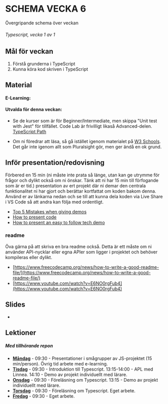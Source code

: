 # SCHEMA VECKA 6
Övergripande schema över veckan

###### Typescript, vecka 1 av 1

## Mål för veckan
1. Förstå grunderna i TypeScript
2. Kunna köra kod skriven i TypeScript

## Material
#### E-Learning:
#### Utvalda för denna veckan:
* Se de kurser som är för Beginner/Intermediate, men skippa "Unit test with Jest" för tillfället. Code Lab är frivilligt likaså Advanced-delen. [TypeScript Path](https://app.pluralsight.com/paths/skill/typescript)

* Om ni föredrar att läsa, så gå istället igenom materialet på [W3 Schools](https://www.w3schools.com/typescript/index.php). Det går inte igenom allt som Pluralsight gör, men ger ändå en ok grund. 

## Inför presentation/redovisning
Förbered en 15 min (ni måste inte prata så länge, utan kan ge utrymme för frågor och dylikt också om ni önskar. Tänk att ni har 15 min till förfogande som är er tid.) presentation av ert projekt där ni demar den centrala funktionalitet ni har gjort och berättar kortfattat om koden bakom denna. Använd er av länkarna nedan och se till att kunna dela koden via Live Share i VS Code så att andra kan följa med ordentligt. 

* [Top 5 Mistakes when giving demos](https://www.youtube.com/watch?v=MyLdT-joADc)
* [How to present code](https://www.youtube.com/watch?v=8B6p2_QCzTU)
* [How to present an easy to follow tech demo](https://open.nytimes.com/how-to-present-an-easy-to-follow-tech-demo-d0ffce96c3b4)

### readme
Öva gärna på att skriva en bra readme också. Detta är ett måste om ni använder API-nycklar eller egna APIer som ligger i projektet och behöver kompileras eller dylikt. 
* [https://www.freecodecamp.org/news/how-to-write-a-good-readme-file/](https://www.freecodecamp.org/news/how-to-write-a-good-readme-file/)
* [https://www.youtube.com/watch?v=E6NO0rgFub4](https://www.youtube.com/watch?v=E6NO0rgFub4)

## Slides
*

## Lektioner
##### Med tillhörande repon
* **[Måndag]()** - 09:30 - Presentationer i smågrupper av JS-projektet (15 min/person). Övrig tid arbete med e-learning.
* **[Tisdag]()** - 09:30 - Introduktion till Typescript. 13:15-14:00 - APL med Linnea. 14:10 - Demo av projekt individuellt med lärare.
* **[Onsdag]()** - 09:30 - Föreläsning om Typescript. 13:15 - Demo av projekt individuellt med lärare.
* **[Torsdag]()** - 09:30 - Föreläsning om Typescript. Eget arbete.
* **[Fredag]()** - 09:30 - Eget arbete.

